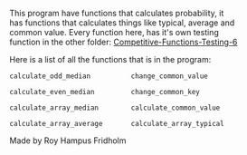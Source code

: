 
This program have functions that  calculates  probability,  it  
has functions that calculates things like typical, average and  
common value.  Every  function  here,  has  it's  own  testing  
function in the other folder: [Competitive-Functions-Testing-6](./Competitive-Testing-Folder/Competitive-Functions-Testing-6)

Here is a list of all the functions that is  in  the  program:

```
calculate_odd_median          change_common_value

calculate_even_median         change_common_key

calculate_array_median        calculate_common_value

calculate_array_average       calculate_array_typical
```

Made by Roy Hampus Fridholm

